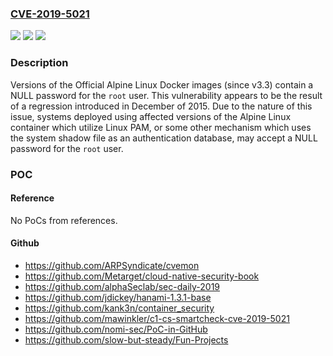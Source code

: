 ### [CVE-2019-5021](https://cve.mitre.org/cgi-bin/cvename.cgi?name=CVE-2019-5021)
![](https://img.shields.io/static/v1?label=Product&message=Alpine%20Linux&color=blue)
![](https://img.shields.io/static/v1?label=Version&message=n%2Fa&color=blue)
![](https://img.shields.io/static/v1?label=Vulnerability&message=CWE-258%3A%20Empty%20Password%20in%20Configuration%20File&color=brighgreen)

### Description

Versions of the Official Alpine Linux Docker images (since v3.3) contain a NULL password for the `root` user. This vulnerability appears to be the result of a regression introduced in December of 2015. Due to the nature of this issue, systems deployed using affected versions of the Alpine Linux container which utilize Linux PAM, or some other mechanism which uses the system shadow file as an authentication database, may accept a NULL password for the `root` user.

### POC

#### Reference
No PoCs from references.

#### Github
- https://github.com/ARPSyndicate/cvemon
- https://github.com/Metarget/cloud-native-security-book
- https://github.com/alphaSeclab/sec-daily-2019
- https://github.com/jdickey/hanami-1.3.1-base
- https://github.com/kank3n/container_security
- https://github.com/mawinkler/c1-cs-smartcheck-cve-2019-5021
- https://github.com/nomi-sec/PoC-in-GitHub
- https://github.com/slow-but-steady/Fun-Projects

